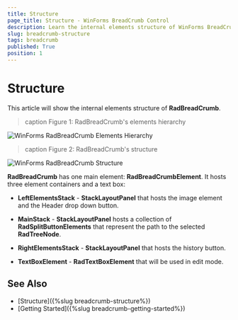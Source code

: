 ```yaml
---
title: Structure
page_title: Structure - WinForms BreadCrumb Control
description: Learn the internal elements structure of WinForms BreadCrumb.   
slug: breadcrumb-structure
tags: breadcrumb
published: True
position: 1
---
```


# Structure

This article will show the internal elements structure of **RadBreadCrumb**.

>caption Figure 1: RadBreadCrumb's elements hierarchy

![WinForms RadBreadCrumb Elements Hierarchy](images/breadcrumb-structure001.png)

>caption Figure 2: RadBreadCrumb's structure

![WinForms RadBreadCrumb Structure](images/breadcrumb-structure002.png)

**RadBreadCrumb** has one main element: **RadBreadCrumbElement**. It hosts three element containers and a text box: 

* **LeftElementsStack** - **StackLayoutPanel** that hosts the image element and the Header drop down button.

* **MainStack** - **StackLayoutPanel** hosts a collection of **RadSplitButtonElements** that represent the path to the selected **RadTreeNode**.  

* **RightElementsStack** - **StackLayoutPanel** that hosts the history button. 

* **TextBoxElement** - **RadTextBoxElement** that will be used in edit mode. 
 
## See Also
* [Structure]({%slug breadcrumb-structure%}) 
* [Getting Started]({%slug breadcrumb-getting-started%})

